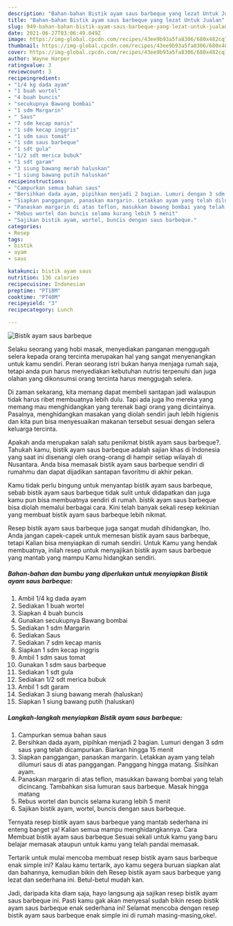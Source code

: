 ```yaml
---
description: "Bahan-bahan Bistik ayam saus barbeque yang lezat Untuk Jualan"
title: "Bahan-bahan Bistik ayam saus barbeque yang lezat Untuk Jualan"
slug: 949-bahan-bahan-bistik-ayam-saus-barbeque-yang-lezat-untuk-jualan
date: 2021-06-27T03:06:49.049Z
image: https://img-global.cpcdn.com/recipes/43ee9b93a5fa8306/680x482cq70/bistik-ayam-saus-barbeque-foto-resep-utama.jpg
thumbnail: https://img-global.cpcdn.com/recipes/43ee9b93a5fa8306/680x482cq70/bistik-ayam-saus-barbeque-foto-resep-utama.jpg
cover: https://img-global.cpcdn.com/recipes/43ee9b93a5fa8306/680x482cq70/bistik-ayam-saus-barbeque-foto-resep-utama.jpg
author: Wayne Harper
ratingvalue: 3
reviewcount: 3
recipeingredient:
- "1/4 kg dada ayam"
- "1 buah wortel"
- "4 buah buncis"
- "secukupnya Bawang bombai"
- "1 sdm Margarin"
- " Saus"
- "7 sdm kecap manis"
- "1 sdm kecap inggris"
- "1 sdm saus tomat"
- "1 sdm saus barbeque"
- "1 sdt gula"
- "1/2 sdt merica bubuk"
- "1 sdt garam"
- "3 siung bawang merah haluskan"
- "1 siung bawang putih haluskan"
recipeinstructions:
- "Campurkan semua bahan saus"
- "Bersihkan dada ayam, pipihkan menjadi 2 bagian. Lumuri dengan 3 sdm saus yang telah dicampurkan. Biarkan hingga 15 menit"
- "Siapkan panggangan, panaskan margarin. Letakkan ayam yang telah dilumuri saus di atas panggangan. Panggang hingga matang. Sisihkan ayam."
- "Panaskan margarin di atas teflon, masukkan bawang bombai yang telah dicincang. Tambahkan sisa lumuran saus barbeque. Masak hingga matang"
- "Rebus wortel dan buncis selama kurang lebih 5 menit"
- "Sajikan bistik ayam, wortel, buncis dengan saus barbeque."
categories:
- Resep
tags:
- bistik
- ayam
- saus

katakunci: bistik ayam saus 
nutrition: 136 calories
recipecuisine: Indonesian
preptime: "PT18M"
cooktime: "PT40M"
recipeyield: "3"
recipecategory: Lunch

---
```



![Bistik ayam saus barbeque](https://img-global.cpcdn.com/recipes/43ee9b93a5fa8306/680x482cq70/bistik-ayam-saus-barbeque-foto-resep-utama.jpg)

Selaku seorang yang hobi masak, menyediakan panganan menggugah selera kepada orang tercinta merupakan hal yang sangat menyenangkan untuk kamu sendiri. Peran seorang istri bukan hanya menjaga rumah saja, tetapi anda pun harus menyediakan kebutuhan nutrisi terpenuhi dan juga olahan yang dikonsumsi orang tercinta harus menggugah selera.

Di zaman  sekarang, kita memang dapat membeli santapan jadi walaupun tidak harus ribet membuatnya lebih dulu. Tapi ada juga lho mereka yang memang mau menghidangkan yang terenak bagi orang yang dicintainya. Pasalnya, menghidangkan masakan yang diolah sendiri jauh lebih higienis dan kita pun bisa menyesuaikan makanan tersebut sesuai dengan selera keluarga tercinta. 



Apakah anda merupakan salah satu penikmat bistik ayam saus barbeque?. Tahukah kamu, bistik ayam saus barbeque adalah sajian khas di Indonesia yang saat ini disenangi oleh orang-orang di hampir setiap wilayah di Nusantara. Anda bisa memasak bistik ayam saus barbeque sendiri di rumahmu dan dapat dijadikan santapan favoritmu di akhir pekan.

Kamu tidak perlu bingung untuk menyantap bistik ayam saus barbeque, sebab bistik ayam saus barbeque tidak sulit untuk didapatkan dan juga kamu pun bisa membuatnya sendiri di rumah. bistik ayam saus barbeque bisa diolah memalui berbagai cara. Kini telah banyak sekali resep kekinian yang membuat bistik ayam saus barbeque lebih nikmat.

Resep bistik ayam saus barbeque juga sangat mudah dihidangkan, lho. Anda jangan capek-capek untuk memesan bistik ayam saus barbeque, tetapi Kalian bisa menyiapkan di rumah sendiri. Untuk Kamu yang hendak membuatnya, inilah resep untuk menyajikan bistik ayam saus barbeque yang mantab yang mampu Kamu hidangkan sendiri.

<!--inarticleads1-->

##### Bahan-bahan dan bumbu yang diperlukan untuk menyiapkan Bistik ayam saus barbeque:

1. Ambil 1/4 kg dada ayam
1. Sediakan 1 buah wortel
1. Siapkan 4 buah buncis
1. Gunakan secukupnya Bawang bombai
1. Sediakan 1 sdm Margarin
1. Sediakan  Saus
1. Sediakan 7 sdm kecap manis
1. Siapkan 1 sdm kecap inggris
1. Ambil 1 sdm saus tomat
1. Gunakan 1 sdm saus barbeque
1. Sediakan 1 sdt gula
1. Sediakan 1/2 sdt merica bubuk
1. Ambil 1 sdt garam
1. Sediakan 3 siung bawang merah (haluskan)
1. Siapkan 1 siung bawang putih (haluskan)




<!--inarticleads2-->

##### Langkah-langkah menyiapkan Bistik ayam saus barbeque:

1. Campurkan semua bahan saus
1. Bersihkan dada ayam, pipihkan menjadi 2 bagian. Lumuri dengan 3 sdm saus yang telah dicampurkan. Biarkan hingga 15 menit
1. Siapkan panggangan, panaskan margarin. Letakkan ayam yang telah dilumuri saus di atas panggangan. Panggang hingga matang. Sisihkan ayam.
1. Panaskan margarin di atas teflon, masukkan bawang bombai yang telah dicincang. Tambahkan sisa lumuran saus barbeque. Masak hingga matang
1. Rebus wortel dan buncis selama kurang lebih 5 menit
1. Sajikan bistik ayam, wortel, buncis dengan saus barbeque.




Ternyata resep bistik ayam saus barbeque yang mantab sederhana ini enteng banget ya! Kalian semua mampu menghidangkannya. Cara Membuat bistik ayam saus barbeque Sesuai sekali untuk kamu yang baru belajar memasak ataupun untuk kamu yang telah pandai memasak.

Tertarik untuk mulai mencoba membuat resep bistik ayam saus barbeque enak simple ini? Kalau kamu tertarik, ayo kamu segera buruan siapkan alat dan bahannya, kemudian bikin deh Resep bistik ayam saus barbeque yang lezat dan sederhana ini. Betul-betul mudah kan. 

Jadi, daripada kita diam saja, hayo langsung aja sajikan resep bistik ayam saus barbeque ini. Pasti kamu gak akan menyesal sudah bikin resep bistik ayam saus barbeque enak sederhana ini! Selamat mencoba dengan resep bistik ayam saus barbeque enak simple ini di rumah masing-masing,oke!.

